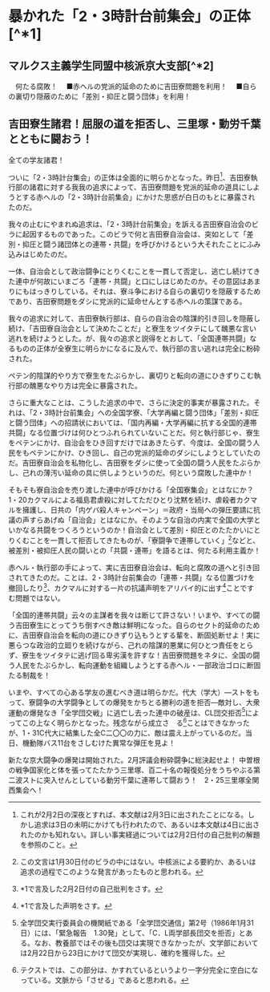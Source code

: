<hgroup>
<h1 class='title'>暴かれた「2・3時計台前集会」の正体[^*1]</h1>
<h2 class='author'>マルクス主義学生同盟中核派京大支部[^*2]</h2>
</hgroup>


　何たる腐敗！
　■赤ヘルの党派的延命のために吉田寮問題を利用！
　■自らの裏切り隠蔽のために「差別・抑圧と闘う団体」を利用！


## 吉田寮生諸君！屈服の道を拒否し、三里塚・動労千葉とともに闘おう！

全ての学友諸君！

ついに「2・3時計台集会」の正体は全面的に明らかとなった。昨日[^*3]、吉田寮執行部の諸君に対する我我の追求によって、吉田寮問題を党派的延命の道具にしようとする赤ヘルの「2・3時計台前集会」にかけた思惑が白日のもとに暴露されたのだ。

我々の止むにやまれぬ追求は、「2・3時計台前集会」を訴える吉田寮自治会のビラに起因するものであった。このビラで何と吉田寮自治会は、突如として「差別・抑圧と闘う諸団体との連帯・共闘」を呼びかけるという大それたことにふみ込みはじめたのだ。

一体、自治会として政治闘争にとりくむことを一貫して否定し、逃亡し続けてきた連中が何故にいまごろ「連帯・共闘」と口にしはじめたのか。その意図はあまりにもはっきりしている。それは、寮斗争における自らの裏切りを隠蔽するためであり、吉田寮問題をダシに党派的に延命せんとする赤ヘルの策謀である。

我々の追求に対して、吉田寮執行部は、自らの自治会の陰謀的引き回しを隠蔽し続け、「吉田寮自治会として決めたことだ」と寮生をツイタテにして醜悪な言い逃れを続けようとした。が、我々の追求と説得をとおして、「全国連帯共闘」なるものの正体が全寮生に明らかになるに及んで、執行部の言い逃れは完全に粉砕された。

ペテン的陰謀的やり方で寮生をたぶらかし、裏切りと転向の道にひきずりこむ執行部の醜悪なやり方は完全に暴露された。

さらに重大なことは、こうした追求の中で、さらに決定的事実が暴露された。それは、「2・3時計台前集会」への全国学寮、「大学再編と闘う団体」「差別・抑圧と闘う団体」への招請状においては、「国内再編・大学再編に抗する全国的連帯共闘」なる位置づけは何ひとつふれられていないことだ。何と執行部じゃ、寮生をペテンにかけ、自治会をひき回すだけではあきたらず、今度は、全国の闘う人民をもペテンにかけ、ひき回し、自己の党派的延命のダシにしようとしていたのだ。吉田寮自治会を私物化し、吉田寮をダシに使って全国の闘う人民をたぶらかし、己れの薄汚い延命の具に供しようというのだ。何という腐敗した連中か！

そもそも寮自治会を売り渡した連中が呼びかける「全国寮集会」とはなにか？　1・20カクマルによる福島君虐殺に対してただひとり沈黙を続け、虐殺者カクマルを擁護し、日共の「内ゲバ殺人キャンペーン」＝政府・当局への弾圧要請に抗議の声すらあげぬ「自治会」とはなにか。そのような自治の内実で全国の大学といかなる共闘をつくろうというのか！自治会として差別・抑圧とのたたかいにとりくむことを一貫して拒否してきたものが、「寮闘争で連帯していく」[^*4]などと、被差別・被抑圧人民の闘いとの「共闘・連帯」を語るとは、何たる利用主義か！

赤ヘル・執行部の手によって、実に吉田寮自治会は、転向と腐敗の道へと引き回されてきたのだ。ことは、2・3時計台前集会の「連帯・共闘」なる位置づけを撤回したり[^*5]、カクマルに対する一片の抗議声明をアリバイ的に出す[^*6]ことですむ問題ではない。

「全国的連帯共闘」云々の主謀者を我々は断じて許さない！いまや、すべての闘う吉田寮生にとってうち倒すべき敵は鮮明になった。自らのセクト的延命のために、吉田寮自治会を転向の道にひきずり込もうとする輩を、断固処断せよ！実に悪らつな政治的立廻りを続けながら、己れの陰謀的悪業に何ひとつ責任をとらず、寮生をツイタテに逃げ回る卑劣漢を許すな！吉田寮問題をネタに、全国の闘う人民をたぶらかし、転向運動を組織しようとする赤ヘル・一部政治ゴロに断固たる制裁を！

いまや、すべての心ある学友の進むべき道は明らかだ。代大（学大）―ストをもって、寮闘争の大学闘争としての爆発をかちとる勝利の道を拒否―敵対し、大衆運動の爆発なき「全学団交戦」に逃亡し去った連中の破産は、CL団交拒否[^*7]によってこの上なく明らかとなった。残念ながら成立さ　る[^*8]ことはできなかったが、1・31C代大に結集した全C二〇〇の力に、敵は震え上がっているのだ。当日、機動隊バス11台をさしむけた異常な弾圧を見よ！

新たな京大闘争の爆発は開始された。2月評議会粉砕闘争に総決起せよ！
中曽根の戦争国家化と体を張ってたたかう三里塚、百二十名の報復処分をうちやぶる第二波ストに突入せんとしている動労千葉に連帯して闘おう！　2・25三里塚全関西集会へ！


[^*1]:1986年2月3日ないし4日に出されたと思われるビラ。吉田寮自治会は1986年1月30日付で「2☆3正午ヨリ「在寮期限」粉砕！新自治寮獲得！時計台前大集会へ集まろうっ」（本資料集に収録）というビラを出した。このビラの中のある部分が中核派の追求するところとなり、結局、吉田寮自治会は2月2日付で自己批判（本資料集に収録）を行った。それでも不十分であるとして更なる追求が行われ、吉田寮自治会は2月3日付で声明「熊野寮生福島君虐殺糾弾」（本資料集に収録）を出した。しかしそれでも不十分であるとして出されたと思われるのが本文献である。

[^*2]:原資料には単に「中核派」とあるが、内容より、革命的共産主義者同盟全国委員会ないしマルクス主義学生同盟中核派の本部レベルの文責ではなく、京大レベルの文責であると編集部の責任において判断した。

[^*3]:これが2月2日の深夜とすれば、本文献は2月3日に出されたことになる。しかし追求は3日の未明にかけても行われたので、あるいは本文献は4日に出されたのかも知れない。詳しい事実経過については2月2日付の自己批判の解題を参照のこと。

[^*4]:この文言は1月30日付のビラの中にはない。中核派による要約か、あるいは追求の過程でこのような発言があったものと思われる。

[^*5]:*1で言及した2月2日付の自己批判をさす。

[^*6]:*1で言及した声明をさす。

[^*7]:全学団交実行委員会の機関紙である「全学団交通信」第2号（1986年1月31日）には、「緊急報告　1.30発」として、「C．L両学部長団交を拒否」とある。なお、教養部ではその後も団交は実現できなかったが、文学部においては2月22日から23日にかけて団交が実現し、確約を獲得した。

[^*8]:テクストでは、この部分は、かすれているというより一字分完全に空白になっている。文脈から「させる」であると思われる。
